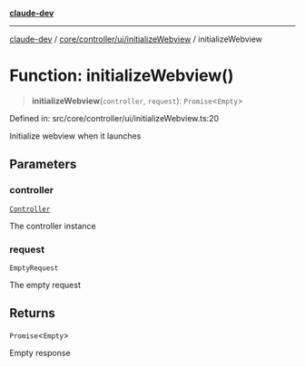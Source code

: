[**claude-dev**](../../../../../README.md)

***

[claude-dev](../../../../../README.md) / [core/controller/ui/initializeWebview](../README.md) / initializeWebview

# Function: initializeWebview()

> **initializeWebview**(`controller`, `request`): `Promise`\<`Empty`\>

Defined in: src/core/controller/ui/initializeWebview.ts:20

Initialize webview when it launches

## Parameters

### controller

[`Controller`](../../../classes/Controller.md)

The controller instance

### request

`EmptyRequest`

The empty request

## Returns

`Promise`\<`Empty`\>

Empty response
